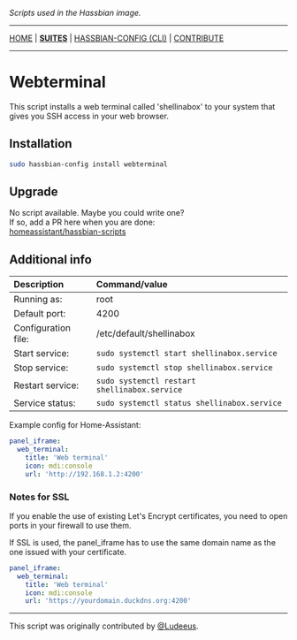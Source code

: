 _Scripts used in the Hassbian image._

***

[HOME](/hassbian-scripts/) | [**SUITES**](/hassbian-scripts/suites) | [HASSBIAN-CONFIG (CLI)](/hassbian-scripts/cli) | [CONTRIBUTE](/hassbian-scripts/contribute)

***

# Webterminal

This script installs a web terminal called 'shellinabox' to your system that
gives you SSH access in your web browser.

## Installation

```bash
sudo hassbian-config install webterminal
```

## Upgrade

No script available. Maybe you could write one?  
If so, add a PR here when you are done:  
[homeassistant/hassbian-scripts][repo]

## Additional info

Description | Command/value
:--- | :---
Running as: | root
Default port: | 4200
Configuration file: | /etc/default/shellinabox
Start service: | `sudo systemctl start shellinabox.service`
Stop service: | `sudo systemctl stop shellinabox.service`
Restart service: |`sudo systemctl restart shellinabox.service`
Service status: |`sudo systemctl status shellinabox.service`

Example config for Home-Assistant:

```yaml
panel_iframe:
  web_terminal:
    title: 'Web terminal'
    icon: mdi:console
    url: 'http://192.168.1.2:4200'
```

### Notes for SSL

If you enable the use of existing Let's Encrypt certificates, you need to open
ports in your firewall to use them.

If SSL is used, the panel_iframe has to use the same domain name as the one
issued with your certificate.

```yaml
panel_iframe:
  web_terminal:
    title: 'Web terminal'
    icon: mdi:console
    url: 'https://yourdomain.duckdns.org:4200'
```

***

This script was originally contributed by [@Ludeeus][ludeeus].

<!--- Links --->
[ludeeus]: https://github.com/ludeeus
[repo]: https://github.com/home-assistant/hassbian-scripts/pulls
